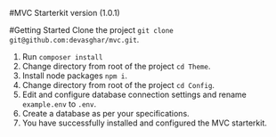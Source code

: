 #MVC Starterkit
version (1.0.1)

#Getting Started
Clone the project `git clone git@github.com:devasghar/mvc.git`.
 
1. Run `composer install`
2. Change directory from root of the project `cd Theme`.
3. Install node packages `npm i`.
4. Change directory from root of the project `cd Config`.
5. Edit and configure database connection settings and rename `example.env` to `.env`.
6. Create a database as per your specifications.
7. You have successfully installed and configured the MVC starterkit.